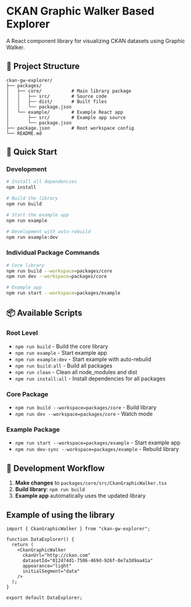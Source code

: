 # CKAN Graphic Walker Based Explorer

A React component library for visualizing CKAN datasets using Graphic Walker.

## 📁 Project Structure

```
ckan-gw-explorer/
├── packages/
│   ├── core/           # Main library package
│   │   ├── src/        # Source code
│   │   ├── dist/       # Built files
│   │   └── package.json
│   └── example/        # Example React app
│       ├── src/        # Example app source
│       └── package.json
├── package.json        # Root workspace config
└── README.md
```

## 🚀 Quick Start

### Development
```bash
# Install all dependencies
npm install

# Build the library
npm run build

# Start the example app
npm run example

# Development with auto-rebuild
npm run example:dev
```

### Individual Package Commands
```bash
# Core library
npm run build --workspace=packages/core
npm run dev --workspace=packages/core

# Example app
npm run start --workspace=packages/example
```

## 📦 Available Scripts

### Root Level
- `npm run build` - Build the core library
- `npm run example` - Start example app
- `npm run example:dev` - Start example with auto-rebuild
- `npm run build:all` - Build all packages
- `npm run clean` - Clean all node_modules and dist
- `npm run install:all` - Install dependencies for all packages

### Core Package
- `npm run build --workspace=packages/core` - Build library
- `npm run dev --workspace=packages/core` - Watch mode

### Example Package
- `npm run start --workspace=packages/example` - Start example app
- `npm run dev-sync --workspace=packages/example` - Rebuild library

## 🔄 Development Workflow

1. **Make changes** to `packages/core/src/CkanGraphicWalker.tsx`
2. **Build library**: `npm run build`
3. **Example app** automatically uses the updated library


## Example of using the library

```tsx
import { CkanGraphicWalker } from "ckan-gw-explorer";

function DataExplorer() {
  return (
    <CkanGraphicWalker
      ckanUrl="http://ckan.com"
      datasetId="012474d1-7506-469d-926f-0e7a3d9aa41a"
      appearance="light"
      initialSegment="data"
    />
  );
}

export default DataExplorer;
```

